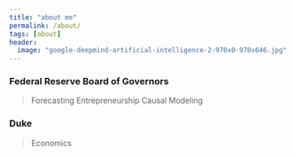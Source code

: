 ```yaml
---
title: "about me"
permalink: /about/
tags: [about]
header:
  image: "google-deepmind-artificial-intelligence-2-970x0-970x646.jpg"
---
```


### Federal Reserve Board of Governors
> Forecasting Entrepreneurship
Causal Modeling

### Duke
> Economics
